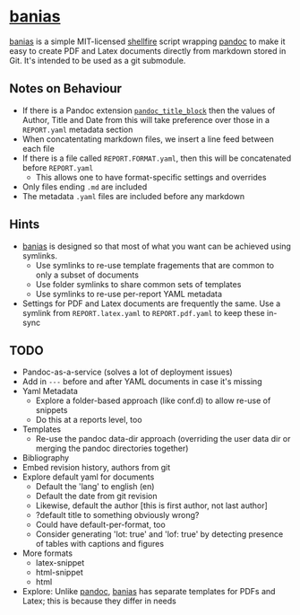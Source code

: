 # [banias]

[banias] is a simple MIT-licensed [shellfire] script wrapping [pandoc] to make it easy to create PDF and Latex documents directly from markdown stored in Git. It's intended to be used as a git submodule. 

## Notes on Behaviour

* If there is a Pandoc extension [`pandoc_title_block`](http://pandoc.org/README.html#metadata-blocks) then the values of Author, Title and Date from this will take preference over those in a `REPORT.yaml` metadata section
* When concatentating markdown files, we insert a line feed between each file
* If there is a file called `REPORT.FORMAT.yaml`, then this will be concatenated before `REPORT.yaml`
  * This allows one to have format-specific settings and overrides
* Only files ending `.md` are included
* The metadata `.yaml` files are included before any markdown

## Hints

* [banias] is designed so that most of what you want can be achieved using symlinks.
  * Use symlinks to re-use template fragements that are common to only a subset of documents
  * Use folder symlinks to share common sets of templates
  * Use symlinks to re-use per-report YAML metadata
* Settings for PDF and Latex documents are frequently the same. Use a symlink from `REPORT.latex.yaml` to `REPORT.pdf.yaml` to keep these in-sync

## TODO

* Pandoc-as-a-service (solves a lot of deployment issues)
* Add in `---` before and after YAML documents in case it's missing
* Yaml Metadata
  * Explore a folder-based approach (like conf.d) to allow re-use of snippets
  * Do this at a reports level, too
* Templates
  * Re-use the pandoc data-dir approach (overriding the user data dir or merging the pandoc directories together)
* Bibliography
* Embed revision history, authors from git
* Explore default yaml for documents
  * Default the 'lang' to english (en)
  * Default the date from git revision
  * Likewise, default the author [this is first author, not last author]
  * ?default title to something obviously wrong?
  * Could have default-per-format, too
  * Consider generating 'lot: true' and 'lof: true' by detecting presence of tables with captions and figures
* More formats
  * latex-snippet
  * html-snippet
  * html
* Explore: Unlike [pandoc], [banias] has separate templates for PDFs and Latex; this is because they differ in needs

[shellfire]: "https://github.com/shellfire-dev/shellfire" "shellfire homepage"
[banias]: "https://github.com/raphaelcohn/banias" "banias homepage"
[pandoc]: "http://pandoc.org" "pandoc homepage"
